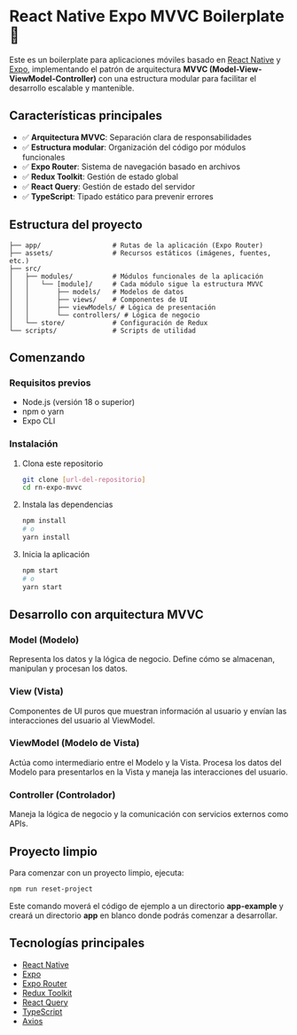 # React Native Expo MVVC Boilerplate 🚀

Este es un boilerplate para aplicaciones móviles basado en [React Native](https://reactnative.dev/) y [Expo](https://expo.dev), implementando el patrón de arquitectura **MVVC (Model-View-ViewModel-Controller)** con una estructura modular para facilitar el desarrollo escalable y mantenible.

## Características principales

- ✅ **Arquitectura MVVC**: Separación clara de responsabilidades
- ✅ **Estructura modular**: Organización del código por módulos funcionales
- ✅ **Expo Router**: Sistema de navegación basado en archivos
- ✅ **Redux Toolkit**: Gestión de estado global
- ✅ **React Query**: Gestión de estado del servidor
- ✅ **TypeScript**: Tipado estático para prevenir errores

## Estructura del proyecto

```
├── app/                  # Rutas de la aplicación (Expo Router)
├── assets/               # Recursos estáticos (imágenes, fuentes, etc.)
├── src/
│   ├── modules/          # Módulos funcionales de la aplicación
│   │   └── [module]/     # Cada módulo sigue la estructura MVVC
│   │       ├── models/   # Modelos de datos
│   │       ├── views/    # Componentes de UI
│   │       ├── viewModels/ # Lógica de presentación
│   │       └── controllers/ # Lógica de negocio
│   └── store/            # Configuración de Redux
└── scripts/              # Scripts de utilidad
```

## Comenzando

### Requisitos previos

- Node.js (versión 18 o superior)
- npm o yarn
- Expo CLI

### Instalación

1. Clona este repositorio

   ```bash
   git clone [url-del-repositorio]
   cd rn-expo-mvvc
   ```

2. Instala las dependencias

   ```bash
   npm install
   # o
   yarn install
   ```

3. Inicia la aplicación

   ```bash
   npm start
   # o
   yarn start
   ```

## Desarrollo con arquitectura MVVC

### Model (Modelo)

Representa los datos y la lógica de negocio. Define cómo se almacenan, manipulan y procesan los datos.

### View (Vista)

Componentes de UI puros que muestran información al usuario y envían las interacciones del usuario al ViewModel.

### ViewModel (Modelo de Vista)

Actúa como intermediario entre el Modelo y la Vista. Procesa los datos del Modelo para presentarlos en la Vista y maneja las interacciones del usuario.

### Controller (Controlador)

Maneja la lógica de negocio y la comunicación con servicios externos como APIs.

## Proyecto limpio

Para comenzar con un proyecto limpio, ejecuta:

```bash
npm run reset-project
```

Este comando moverá el código de ejemplo a un directorio **app-example** y creará un directorio **app** en blanco donde podrás comenzar a desarrollar.

## Tecnologías principales

- [React Native](https://reactnative.dev/)
- [Expo](https://expo.dev)
- [Expo Router](https://docs.expo.dev/router/introduction/)
- [Redux Toolkit](https://redux-toolkit.js.org/)
- [React Query](https://tanstack.com/query/latest)
- [TypeScript](https://www.typescriptlang.org/)
- [Axios](https://axios-http.com/)
